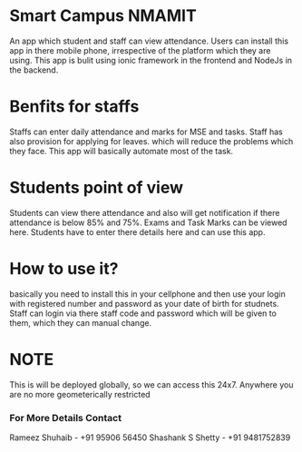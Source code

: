 # Smart Campus NMAMIT
An app which student and staff can view attendance. Users can install this app in there mobile phone, irrespective of the platform which they are using. This app is bulit using ionic framework in the frontend and NodeJs in the backend.

# Benfits for staffs
Staffs can enter daily attendance and marks for MSE and tasks. Staff has also provision for applying for leaves. which will reduce the problems which they face. This app will basically automate most of the task.

# Students point of view
Students can view there attendance and also will get notification if there attendance is below 85% and 75%. Exams and Task Marks can be viewed here. Students have to enter there details here and can use this app.

# How to use it?
basically you need to install this in your cellphone and then use your login with registered number and password as your date of birth for studnets. Staff can login via there staff code and password which will be given to them, which they can manual change.

# NOTE
This is will be deployed globally, so we can access this 24x7. Anywhere you are no more geometerically restricted

### For More Details Contact
Rameez Shuhaib - +91 95906 56450
Shashank S Shetty - +91 9481752839
